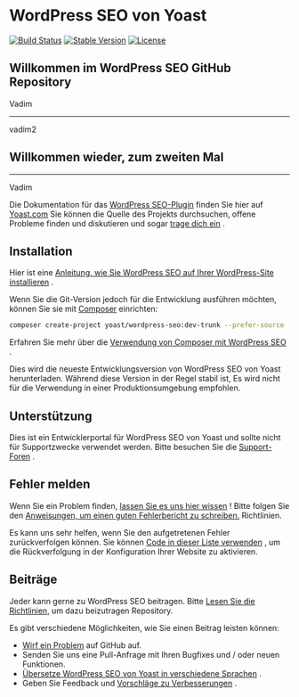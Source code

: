 # WordPress SEO von Yoast

[![Build Status](https://api.travis-ci.org/Yoast/wordpress-seo.png?branch=master)](https://travis-ci.org/Yoast/wordpress-seo)
[![Stable Version](https://poser.pugx.org/yoast/wordpress-seo/v/stable.svg)](https://packagist.org/packages/yoast/wordpress-seo)
[![License](https://poser.pugx.org/yoast/wordpress-seo/license.svg)](https://packagist.org/packages/yoast/wordpress-seo)

## Willkommen im WordPress SEO GitHub Repository

Vadim

---

vadim2

## Willkommen wieder, zum zweiten Mal

---

Vadim

Die Dokumentation für das [WordPress SEO-Plugin](https://yoast.com/wordpress/seo/) finden Sie hier auf [Yoast.com](https://yoast.com/)
Sie können die Quelle des Projekts durchsuchen, offene Probleme finden und diskutieren und sogar
[trage dich ein](https://github.com/yoast/wordpress-seo/blob/master/CONTRIBUTING.md) .

## Installation

Hier ist eine [Anleitung, wie Sie WordPress SEO auf Ihrer WordPress-Site installieren](https://yoast.com/wordpress/seo/installation/) .

Wenn Sie die Git-Version jedoch für die Entwicklung ausführen möchten, können Sie sie mit [Composer](https://getcomposer.org/) einrichten:

```bash
composer create-project yoast/wordpress-seo:dev-trunk --prefer-source --keep-vcs
```

Erfahren Sie mehr über die [Verwendung von Composer mit WordPress SEO](https://github.com/Yoast/wordpress-seo/wiki/Using-Composer) .

Dies wird die neueste Entwicklungsversion von WordPress SEO von Yoast herunterladen. Während diese Version in der Regel stabil ist,
Es wird nicht für die Verwendung in einer Produktionsumgebung empfohlen.

## Unterstützung

Dies ist ein Entwicklerportal für WordPress SEO von Yoast und sollte nicht für Supportzwecke verwendet werden. Bitte besuchen Sie die
[Support-Foren](https://wordpress.org/support/plugin/wordpress-seo) .

## Fehler melden

Wenn Sie ein Problem finden, [lassen Sie es uns hier wissen](https://github.com/yoast/wordpress-seo/issues/new) ! Bitte folgen Sie den [Anweisungen, um einen guten Fehlerbericht zu schreiben.](http://kb.yoast.com/article/180-how-to-write-a-good-bug-report) Richtlinien.

Es kann uns sehr helfen, wenn Sie den aufgetretenen Fehler zurückverfolgen können. Sie können [Code in dieser Liste verwenden](https://gist.github.com/jrfnl/5925642) , um die Rückverfolgung in der Konfiguration Ihrer Website zu aktivieren.

## Beiträge

Jeder kann gerne zu WordPress SEO beitragen. Bitte
[Lesen Sie die Richtlinien,](https://github.com/yoast/wordpress-seo/blob/master/CONTRIBUTING.md) um dazu beizutragen
Repository.

Es gibt verschiedene Möglichkeiten, wie Sie einen Beitrag leisten können:

- [Wirf ein Problem](https://github.com/yoast/wordpress-seo/issues) auf GitHub auf.
- Senden Sie uns eine Pull-Anfrage mit Ihren Bugfixes und / oder neuen Funktionen.
- [Übersetze WordPress SEO von Yoast in verschiedene Sprachen](http://translate.yoast.com/projects/wordpress-seo/) .
- Geben Sie Feedback und [Vorschläge zu Verbesserungen](https://github.com/yoast/wordpress-seo/issues?direction=desc&labels=Enhancement&page=1&sort=created&state=open) .
